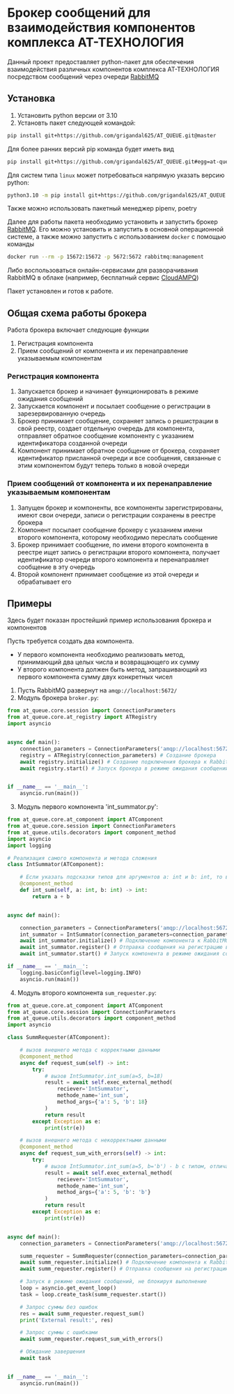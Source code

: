 # Брокер сообщений для взаимодействия компонентов комплекса АТ-ТЕХНОЛОГИЯ

Данный проект предоставляет python-пакет для обеспечения взаимодействия различных компонентов комплекса АТ-ТЕХНОЛОГИЯ посредством сообщений через очереди [RabbitMQ](https://www.rabbitmq.com/)

## Установка

1. Установить python версии от 3.10
2. Установть пакет следующей командой:

```bash
pip install git+https://github.com/grigandal625/AT_QUEUE.git@master
```

Для более ранних версий pip команда будет иметь вид

```bash
pip install git+https://github.com/grigandal625/AT_QUEUE.git#egg=at-queue
```

Для систем типа `linux` может потребоваться напрямую указать версию python:

```bash
python3.10 -m pip install git+https://github.com/grigandal625/AT_QUEUE.git@master"
```

Также можно использовать пакетный менеджер pipenv, poetry

Далее для работы пакета необходимо установить и запустить брокер [RabbitMQ](https://www.rabbitmq.com/). Его можно установить и запустить в основной операционной системе, а также можно запустить с использованием `docker` с помощью команды 

```bash
docker run --rm -p 15672:15672 -p 5672:5672 rabbitmq:management
```

Либо воспользоваться онлайн-сервисами для разворачивания RabbitMQ в облаке (например, бесплатный сервис [CloudAMPQ](https://www.cloudamqp.com/))

Пакет установлен и готов к работе.

## Общая схема работы брокера

Работа брокера включает следующие функции

1. Регистрация компонента
2. Прием сообщений от компонента и их перенаправление указываемым компонентам

### Регистрация компонента

1. Запускается брокер и начинает функционировать в режиме ожидания сообщений
2. Запускается компонент и посылает сообщение о регистрации в зарезервированную очередь
3. Брокер принимает сообщение, сохраняет запись о решистрации в свой реестр, создает отдельную очередь для компонента, отправляет обратное сообщение компоненту с указанием идентификатора созданной очереди
4. Компонент принимает обратное сообщение от брокера, сохраняет идентификатор присланной очереди и все сообщения, связанные с этим компонентом будут теперь только в новой очереди

### Прием сообщений от компонента и их перенаправление указываемым компонентам

1. Запущен брокер и компоненты, все компоненты зарегистрированы, имеют свои очереди, записи о регистрации сохранены в реестре брокера
2. Компонент посылает сообщение брокеру с указанием имени второго компонента, которому необходимо переслать сообщение
3. Брокер принимает сообщение, по имени второго компонента в реестре ищет запись о регистрации второго компонента, получает идентификатор очереди второго компонента и перенаправляет сообщение в эту очередь
4. Второй компонент принимает сообщение из этой очереди и обрабатывает его

## Примеры

Здесь будет показан простейший пример использования брокера и компонентов
 
Пусть требуется создать два компонента.

- У первого компонента необходимо реализовать метод, принимающий два целых числа и возвращающего их сумму
- У второго компонента должен быть метод, запрашивающий из первого компонента сумму двух конкретных чисел

1. Пусть RabbitMQ развернут на `amqp://localhost:5672/`
2. Модуль брокера `broker.py`:

```python
from at_queue.core.session import ConnectionParameters
from at_queue.core.at_registry import ATRegistry
import asyncio


async def main():
    connection_parameters = ConnectionParameters('amqp://localhost:5672/') # Параметры подключения к RabbitMQ
    registry = ATRegistry(connection_parameters) # Создание брокера
    await registry.initialize() # Создание подключения брокера к RabbitMQ
    await registry.start() # Запуск брокера в режиме ожидания сообщений


if __name__ == '__main__':
    asyncio.run(main())
```

3. Модуль первого компонента 'int_summator.py':

```python
from at_queue.core.at_component import ATComponent
from at_queue.core.session import ConnectionParameters
from at_queue.utils.decorators import component_method
import asyncio
import logging

# Реализация самого компонента и метода сложения
class IntSummator(ATComponent):

    # Если указать подсказки типов для аргументов a: int и b: int, то входные данные будут провалидированы компонентом на соответствие типам
    @component_method
    def int_sum(self, a: int, b: int) -> int: 
        return a + b


async def main():

    connection_parameters = ConnectionParameters('amqp://localhost:5672/') # Параметры подключения к RabbitMQ
    int_summator = IntSummator(connection_parameters=connection_parameters) # Создание компонента
    await int_summator.initialize() # Подключение компонента к RabbitMQ
    await int_summator.register() # Отправка сообщения на регистрацию в брокер
    await int_summator.start() # Запуск компонента в режиме ожидания сообщений

if __name__ == '__main__':
    logging.basicConfig(level=logging.INFO)
    asyncio.run(main())
```

4. Модуль второго компонента `sum_requester.py`:

```python
from at_queue.core.at_component import ATComponent
from at_queue.core.session import ConnectionParameters
from at_queue.utils.decorators import component_method
import asyncio

class SummRequester(ATComponent):

    # вызов внешнего метода с корректными данными
    @component_method
    async def request_sum(self) -> int:
        try:
            # вызов IntSummator.int_sum(a=5, b=18)
            result = await self.exec_external_method(
                reciever='IntSummator', 
                methode_name='int_sum', 
                method_args={'a': 5, 'b': 18}
            )
            return result
        except Exception as e:
            print(str(e))

    # вызов внешнего метода с некорректными данными
    @component_method
    async def request_sum_with_errors(self) -> int:
        try:
            # вызов IntSummator.int_sum(a=5, b='b') - b с типом, отличащимся от int
            result = await self.exec_external_method(
                reciever='IntSummator', 
                methode_name='int_sum', 
                method_args={'a': 5, 'b': 'b'}
            )
            return result
        except Exception as e:
            print(str(e))


async def main():
    connection_parameters = ConnectionParameters('amqp://localhost:5672/') # Параметры подключения к RabbitMQ

    summ_requester = SummRequester(connection_parameters=connection_parameters) # Создание компонента
    await summ_requester.initialize() # Подключение компонента к RabbitMQ
    await summ_requester.register() # Отправка сообщения на регистрацию в брокер

    # Запуск в режиме ожидания сообщений, не блокируя выполнение
    loop = asyncio.get_event_loop()
    task = loop.create_task(summ_requester.start())

    # Запрос суммы без ошибок
    res = await summ_requester.request_sum()
    print('External result:', res)

    # Запрос суммы с ошибками
    await summ_requester.request_sum_with_errors()

    # Обждание завершения
    await task


if __name__ == '__main__':
    asyncio.run(main())
```